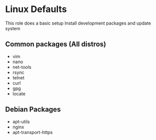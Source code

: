 # Linux Defaults

This role does a basic setup
Install development packages and update system

## Common packages (All distros)

- vim
- nano
- net-tools
- rsync
- telnet
- curl
- gpg
- locate

## Debian Packages

- apt-utils
- nginx
- apt-transport-https
